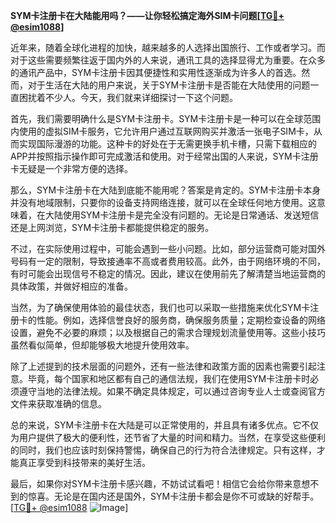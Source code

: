 **SYM卡注册卡在大陆能用吗？——让你轻松搞定海外SIM卡问题[[TG💪+ @esim1088](https://t.me/s/esim1088)]**

近年来，随着全球化进程的加快，越来越多的人选择出国旅行、工作或者学习。而对于这些需要频繁往返于国内外的人来说，通讯工具的选择显得尤为重要。在众多的通讯产品中，SYM卡注册卡因其便捷性和实用性逐渐成为许多人的首选。然而，对于生活在大陆的用户来说，关于SYM卡注册卡是否能在大陆使用的问题一直困扰着不少人。今天，我们就来详细探讨一下这个问题。

首先，我们需要明确什么是SYM卡注册卡。SYM卡注册卡是一种可以在全球范围内使用的虚拟SIM卡服务，它允许用户通过互联网购买并激活一张电子SIM卡，从而实现国际漫游的功能。这种卡的好处在于无需更换手机卡槽，只需下载相应的APP并按照指示操作即可完成激活和使用。对于经常出国的人来说，SYM卡注册卡无疑是一个非常方便的选择。

那么，SYM卡注册卡在大陆到底能不能用呢？答案是肯定的。SYM卡注册卡本身并没有地域限制，只要你的设备支持网络连接，就可以在全球任何地方使用。这意味着，在大陆使用SYM卡注册卡是完全没有问题的。无论是日常通话、发送短信还是上网浏览，SYM卡注册卡都能提供稳定的服务。

不过，在实际使用过程中，可能会遇到一些小问题。比如，部分运营商可能对国外号码有一定的限制，导致接通率不高或者费用较高。此外，由于网络环境的不同，有时可能会出现信号不稳定的情况。因此，建议在使用前先了解清楚当地运营商的具体政策，并做好相应的准备。

当然，为了确保使用体验的最佳状态，我们也可以采取一些措施来优化SYM卡注册卡的性能。例如，选择信誉良好的服务商，确保服务质量；定期检查设备的网络设置，避免不必要的麻烦；以及根据自己的需求合理规划流量使用等。这些小技巧虽然看似简单，但却能够极大地提升使用效率。

除了上述提到的技术层面的问题外，还有一些法律和政策方面的因素也需要引起注意。毕竟，每个国家和地区都有自己的通信法规，我们在使用SYM卡注册卡时必须遵守当地的法律法规。如果不确定具体规定，可以通过咨询专业人士或查阅官方文件来获取准确的信息。

总的来说，SYM卡注册卡在大陆是可以正常使用的，并且具有诸多优点。它不仅为用户提供了极大的便利性，还节省了大量的时间和精力。当然，在享受这些便利的同时，我们也应该时刻保持警惕，确保自己的行为符合法律规定。只有这样，才能真正享受到科技带来的美好生活。

最后，如果你对SYM卡注册卡感兴趣，不妨试试看吧！相信它会给你带来意想不到的惊喜。无论是在国内还是国外，SYM卡注册卡都会是你不可或缺的好帮手。[[TG💪+ @esim1088](https://t.me/s/esim1088) ![Image](https://i.postimg.cc/4NQfJmqS/Snipaste-2025-05-13-00-14-12.png)]